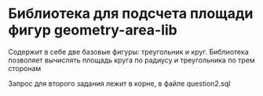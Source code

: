 # Библиотека для подсчета площади фигур geometry-area-lib
Содержит в себе две базовые фигуры: треугольник и круг. Библиотека позволяет вычислять площадь круга по радиусу и треугольника по трем сторонам


Запрос для второго задания лежит в корне, в файле question2.sql
